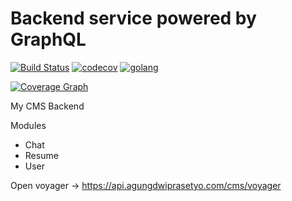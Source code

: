 # Backend service powered by GraphQL

[![Build Status](https://travis-ci.org/agungdwiprasetyo/agungdpcms.svg?branch=master)](https://travis-ci.org/agungdwiprasetyo/agungdpcms)
[![codecov](https://codecov.io/gh/agungdwiprasetyo/agungdpcms/branch/master/graph/badge.svg)](https://codecov.io/gh/agungdwiprasetyo/agungdpcms)
[![golang](https://img.shields.io/badge/GoLang-v1.11-green.svg?logo=google)](https://golang.org/doc/devel/release.html#go1.11)

[![Coverage Graph](https://codecov.io/gh/agungdwiprasetyo/agungdpcms/branch/master/graphs/commits.svg)](https://codecov.io/gh/agungdwiprasetyo/agungdpcms)

My CMS Backend

Modules
* Chat
* Resume
* User

Open voyager -> https://api.agungdwiprasetyo.com/cms/voyager